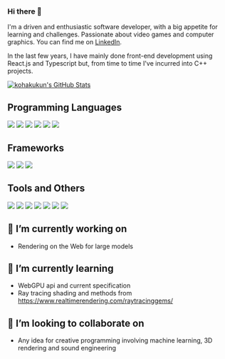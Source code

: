 ### Hi there 👋
I'm a driven and enthusiastic software developer, with a big appetite for learning and challenges. Passionate about video games and computer graphics. You can find me on [LinkedIn](https://www.linkedin.com/in/aura-munoz/). 

In the last few years, I have mainly done front-end development using React.js and Typescript but, from time to time I've incurred into C++ projects.

<!--
<a href="https://github.com/kohakukun/kohakukun">
  <img align="center" src="https://github-readme-stats.vercel.app/api/top-langs/?username=kohakukun&hide=java,html,tex&title_color=ffffff&text_color=c9cacc&icon_color=2bbc8a&bg_color=1d1f21&langs_count=3" />
</a>
-->
<a href="https://github.com/kohakukun/kohakukun">
  <img align="center" src="https://github-readme-stats.vercel.app/api?username=kohakukun&show_icons=true&line_height=27&count_private=true&title_color=ffffff&text_color=c9cacc&icon_color=2bbc8a&bg_color=1d1f21" alt="kohakukun's GitHub Stats" />
</a>

## Programming Languages
![](https://img.shields.io/badge/-Javascript-informational?style=flat&logo=javascript&logoColor=white&color=2bbc8a)
![](https://img.shields.io/badge/-Typescript-informational?style=flat&logo=typescript&logoColor=white&color=2bbc8a)
![](https://img.shields.io/badge/-OpenGL-informational?style=flat&logo=opengl&logoColor=white&color=2bbc8a)
![](https://img.shields.io/badge/-Java-informational?style=flat&logo=java&logoColor=white&color=2bbc8a)
![](https://img.shields.io/badge/-Python-informational?style=flat&logo=python&logoColor=white&color=2bbc8a)
![](https://img.shields.io/badge/-C++-informational?style=flat&logo=cplusplus&logoColor=white&color=2bbc8a)

## Frameworks
![](https://img.shields.io/badge/-React-informational?style=flat&logo=React&logoColor=white&color=2bbc8a)
![](https://img.shields.io/badge/-OpenCV-informational?style=flat&logo=opencv&logoColor=white&color=2bbc8a)
![](https://img.shields.io/badge/-TensorFlow-informational?style=flat&logo=tensorflow&logoColor=white&color=2bbc8a)

## Tools and Others
![](https://img.shields.io/badge/-Linux-informational?style=flat&logo=linux&logoColor=white&color=2bbc8a)
![](https://img.shields.io/badge/-Git-informational?style=flat&logo=git&logoColor=white&color=2bbc8a)
![](https://img.shields.io/badge/-CMake-informational?style=flat&logo=Cmake&logoColor=white&color=2bbc8a)
![](https://img.shields.io/badge/-Docker-informational?style=flat&logo=docker&logoColor=white&color=2bbc8a)
![](https://img.shields.io/badge/-AWS-informational?style=flat&logo=aws&logoColor=white&color=2bbc8a)
![](https://img.shields.io/badge/-Terraform-informational?style=flat&logo=terraform&logoColor=white&color=2bbc8a)
![](https://img.shields.io/badge/-Visual_Studio_Code-informational?style=flat&logo=visualstudiocode&logoColor=white&color=2bbc8a)

## 🔭 I’m currently working on
- Rendering on the Web for large models

## 🌱 I’m currently learning
- WebGPU api and current specification
- Ray tracing shading and methods from https://www.realtimerendering.com/raytracinggems/

## 👯 I’m looking to collaborate on
- Any idea for creative programming involving machine learning, 3D rendering and sound engineering






